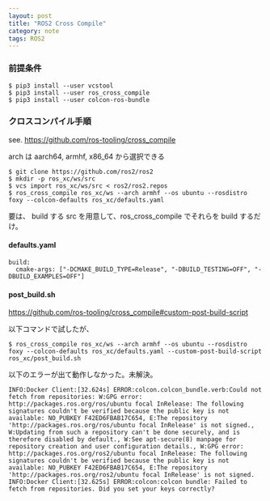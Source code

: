 ```yaml
---
layout: post
title: "ROS2 Cross Compile"
category: note
tags: ROS2
---
```


### 前提条件

```
$ pip3 install --user vcstool
$ pip3 install --user ros_cross_compile
$ pip3 install --user colcon-ros-bundle
```

### クロスコンパイル手順

see. https://github.com/ros-tooling/cross_compile

arch は aarch64, armhf, x86_64 から選択できる

```
$ git clone https://github.com/ros2/ros2
$ mkdir -p ros_xc/ws/src
$ vcs import ros_xc/ws/src < ros2/ros2.repos
$ ros_cross_compile ros_xc/ws --arch armhf --os ubuntu --rosdistro foxy --colcon-defaults ros_xc/defaults.yaml
```

要は、 build する src を用意して、ros_cross_compile でそれらを build するだけ。

#### defaults.yaml

```
build:
  cmake-args: ["-DCMAKE_BUILD_TYPE=Release", "-DBUILD_TESTING=OFF", "-DBUILD_EXAMPLES=OFF"]
```

#### post_build.sh

https://github.com/ros-tooling/cross_compile#custom-post-build-script

以下コマンドで試したが、

```
$ ros_cross_compile ros_xc/ws --arch armhf --os ubuntu --rosdistro foxy --colcon-defaults ros_xc/defaults.yaml --custom-post-build-script ros_xc/post_build.sh
```

以下のエラーが出て動作しなかった。未解決。

```
INFO:Docker Client:[32.624s] ERROR:colcon.colcon_bundle.verb:Could not fetch from repositories: W:GPG error: http://packages.ros.org/ros/ubuntu focal InRelease: The following signatures couldn't be verified because the public key is not available: NO_PUBKEY F42ED6FBAB17C654, E:The repository 'http://packages.ros.org/ros/ubuntu focal InRelease' is not signed., W:Updating from such a repository can't be done securely, and is therefore disabled by default., W:See apt-secure(8) manpage for repository creation and user configuration details., W:GPG error: http://packages.ros.org/ros2/ubuntu focal InRelease: The following signatures couldn't be verified because the public key is not available: NO_PUBKEY F42ED6FBAB17C654, E:The repository 'http://packages.ros.org/ros2/ubuntu focal InRelease' is not signed.
INFO:Docker Client:[32.625s] ERROR:colcon:colcon bundle: Failed to fetch from repositories. Did you set your keys correctly?
```
